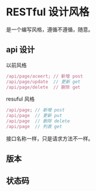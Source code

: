 # RESTful 设计风格

是一个编写风格，遵循不遵循，随意。

## api 设计

以前风格

```js
/api/page/aceert; // 新增 post
/api/page/update  // 更新 get
/api/page/delete  // 删除 get
```

resuful 风格

```js
/api/page; // 新增 post
/api/page  // 更新 put
/api/page  // 删除 delete
/api/page  // 列表 get
```

接口名称一样，只是请求方法不一样。

## 版本

## 状态码
